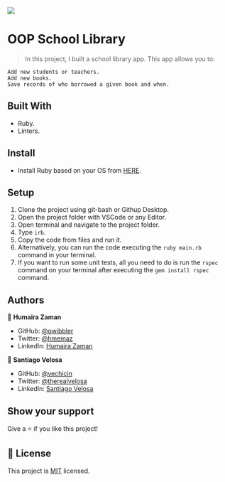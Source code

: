 ![](https://img.shields.io/badge/Microverse-blueviolet)
# OOP School Library

> In this project, I built a school library app. This app allows you to:

    Add new students or teachers.
    Add new books.
    Save records of who borrowed a given book and when.

## Built With

- Ruby.
- Linters.

## Install

- Install Ruby based on your OS from [HERE](https://www.ruby-lang.org/en/downloads/).

## Setup

1. Clone the project using git-bash or Githup Desktop.
2. Open the project folder with VSCode or any Editor.
3. Open terminal and navigate to the project folder.
4. Type `irb`.
5. Copy the code from files and run it.
6. Alternatively, you can run the code executing the `ruby main.rb` command in your terminal.
7. If you want to run some unit tests, all you need to do is run the `rspec` command on your terminal after executing the `gem install rspec` command.

## Authors

👤 **Humaira Zaman**

- GitHub: [@qwibbler](https://github.com/qwibbler)
- Twitter: [@hmemaz](https://twitter.com/hmemaz)
- LinkedIn: [Humaira Zaman](https://www.linkedin.com/in/hmemaz1994/)

👤 **Santiago Velosa**

- GitHub: [@vechicin](https://github.com/vechicin)
- Twitter: [@therealvelosa](https://twitter.com/therealvelosa)
- LinkedIn: [Santiago Velosa](https://www.linkedin.com/in/santiago-velosa-arias/)

## Show your support

Give a ⭐️ if you like this project!
## 📝 License

This project is [MIT](./MIT.md) licensed.
